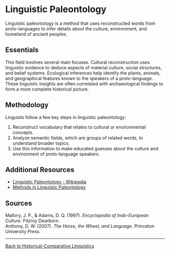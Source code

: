 # Linguistic Paleontology

Linguistic paleontology is a method that uses reconstructed words from proto-languages to infer details about the culture, environment, and homeland of ancient peoples.

## Essentials

This field involves several main focuses. Cultural reconstruction uses linguistic evidence to deduce aspects of material culture, social structures, and belief systems. Ecological inferences help identify the plants, animals, and geographical features known to the speakers of a proto-language. These linguistic insights are often correlated with archaeological findings to form a more complete historical picture.

## Methodology

Linguists follow a few key steps in linguistic paleontology:

1. Reconstruct vocabulary that relates to cultural or environmental concepts.
2. Analyze semantic fields, which are groups of related words, to understand broader topics.
3. Use this information to make educated guesses about the culture and environment of proto-language speakers.

## Additional Resources

- [Linguistic Paleontology - Wikipedia](https://en.wikipedia.org/wiki/Linguistic_paleontology)
- [Methods in Linguistic Paleontology](https://www.sciencedirect.com/topics/social-sciences/linguistic-paleontology)

## Sources

Mallory, J. P., & Adams, D. Q. (1997). *Encyclopedia of Indo-European Culture*. Fitzroy Dearborn.  
Anthony, D. W. (2007). *The Horse, the Wheel, and Language*. Princeton University Press.

---

[Back to Historical-Comparative Linguistics](../README.md)
